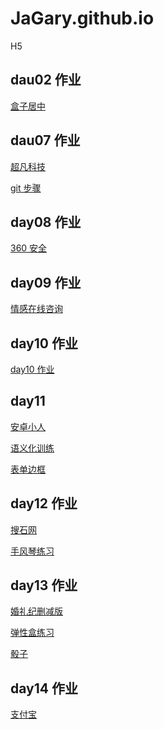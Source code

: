 # JaGary.github.io

H5

## dau02 作业

<a href="https://jagary.github.io/09.%E5%B1%85%E4%B8%AD%E6%A1%88%E4%BE%8B.html">盒子居中</a>

## dau07 作业

<a href="https://jagary.github.io/day7/html/1.%E8%B6%85%E5%87%A1%E7%A7%91%E6%8A%80.html">超凡科技</a>

<a href="https://jagary.github.io/步骤说明.txt">git 步骤</a>

## day08 作业

<a href="https://jagary.github.io/day8_作业/html/360.html">360 安全</a>

## day09 作业

<a href="https://jagary.github.io/day09/html/情感在线咨询.html">情感在线咨询</a>

## day10 作业

<a href="https://jagary.github.io/day10作业/html/03.作业.html">day10 作业</a>

## day11

<a href="https://jagary.github.io/day11/04.安卓小人.html">安卓小人</a>

<a href="https://jagary.github.io/day11/01.语义化标签练习.html">语义化训练</a>

<a href="https://jagary.github.io/day11/03.表单边框2.html">表单边框</a>

## day12 作业

<a href="https://jagary.github.io/day12/html/04.搜石网.html">搜石网</a>

<a href="https://jagary.github.io/day12/html/02.手风琴练习2.html">手风琴练习</a>

## day13 作业

<a href="https://jagary.github.io/day13/html/04.作业婚礼纪.html">婚礼纪删减版</a>

<a href="https://jagary.github.io/day13/html/02.练习1.html">弹性盒练习</a>

<a href="https://jagary.github.io/day13/html/03.骰子.html">骰子</a>

## day14 作业

<a href="https://jagary.github.io/day14/html/03.支付宝.html">支付宝</a>
